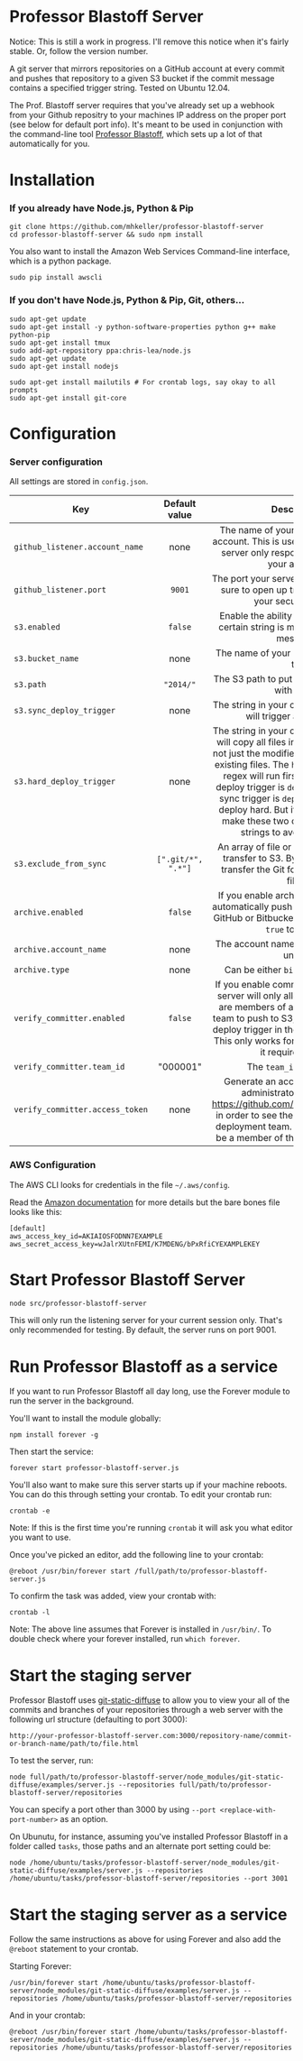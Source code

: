 Professor Blastoff Server
==========================

Notice: This is still a work in progress. I'll remove this notice when it's fairly stable. Or, follow the version number.

A git server that mirrors repositories on a GitHub account at every commit and pushes that repository to a given S3 bucket if the commit message contains a specified trigger string. Tested on Ubuntu 12.04.

The Prof. Blastoff server requires that you've already set up a webhook from your Github repositry to your machines IP address on the proper port (see below for default port info). It's meant to be used in conjunction with the command-line tool [Professor Blastoff](https://github.com/mhkeller/professor-blastoff), which sets up a lot of that automatically for you.

# Installation

### If you already have Node.js, Python & Pip

````
git clone https://github.com/mhkeller/professor-blastoff-server
cd professor-blastoff-server && sudo npm install
````

You also want to install the Amazon Web Services Command-line interface, which is a python package.

````
sudo pip install awscli
````

### If you don't have Node.js, Python & Pip, Git, others...

````
sudo apt-get update
sudo apt-get install -y python-software-properties python g++ make python-pip
sudo apt-get install tmux
sudo add-apt-repository ppa:chris-lea/node.js
sudo apt-get update
sudo apt-get install nodejs
 
sudo apt-get install mailutils # For crontab logs, say okay to all prompts
sudo apt-get install git-core
````

# Configuration

### Server configuration

All settings are stored in `config.json`.

| Key          | Default value     | Description |
| ------------- |:----------------:|:---------:|
| `github_listener.account_name` | none   | The name of your GitHub account to account. This is used to make sure your server only responds to hooks from your account. |
| `github_listener.port` | `9001` | The port your server will listen on. Make sure to open up traffic to this port in your security group. |
| `s3.enabled` | `false` | Enable the ability to deploy to S3 if a certain string is matched in a commit message. |
| `s3.bucket_name` | none | The name of your S3 bucket to deploy to. |
| `s3.path` | `"2014/"` | The S3 path to put your repo. Must end with slash. |
| `s3.sync_deploy_trigger` | none | The string in your commit message that will trigger a sync to S3. |
| `s3.hard_deploy_trigger` | none | The string in your commit message that will copy all files in your repo onto S3, not just the modified files and overwrite existing files. The `hard_deploy_trigger` regex will run first so if you're hard deploy trigger is `deploy-hard` and your sync trigger is `deploy`, it will properly deploy hard. But it's probably best to make these two completely distinct strings to avoid confusion.|
| `s3.exclude_from_sync` | `[".git/*", ".*"]` | An array of file or folder names to not transfer to S3. By default it doesn't transfer the Git folder or any hidden files. |
| `archive.enabled` | `false` | If you enable archives, the server will automatically push your repo to another GitHub or Bitbucket account. Set this to `true` to enable. |
| `archive.account_name` | none | The account name to archive this repo under. |
| `archive.type` | none | Can be either `bitbucket` or `github`. |
| `verify_committer.enabled` | `false` | If you enable committer verifiation, the server will only allow committers who are members of a designated GitHub team to push to S3, even if they use the deploy trigger in their commit message. This only works for organizations since it requires teams. |
| `verify_committer.team_id` | "000001" | The `team_id` as a string. |
| `verify_committer.access_token` | none | Generate an access token from an administrator's account at <https://github.com/settings/applications> in order to see the member list of your deployment team. This user **must** also be a member of the deployment team. |

### AWS Configuration

The AWS CLI looks for credentials in the file `~/.aws/config`.

Read the [Amazon documentation](http://docs.aws.amazon.com/cli/latest/userguide/cli-chap-getting-started.html) for more details but the bare bones file looks like this:

````
[default]
aws_access_key_id=AKIAIOSFODNN7EXAMPLE
aws_secret_access_key=wJalrXUtnFEMI/K7MDENG/bPxRfiCYEXAMPLEKEY
````

# Start Professor Blastoff Server

````
node src/professor-blastoff-server
````

This will only run the listening server for your current session only. That's only recommended for testing. By default, the server runs on port 9001.

# Run Professor Blastoff as a service

If you want to run Professor Blastoff all day long, use the Forever module to run the server in the background.

You'll want to install the module globally:

````
npm install forever -g
````

Then start the service:

````
forever start professor-blastoff-server.js
````

You'll also want to make sure this server starts up if your machine reboots. You can do this through setting your crontab. To edit your crontab run:

````
crontab -e
````

Note: If this is the first time you're running `crontab` it will ask you what editor you want to use. 

Once you've picked an editor, add the following line to your crontab:

````
@reboot /usr/bin/forever start /full/path/to/professor-blastoff-server.js
````

To confirm the task was added, view your crontab with:

````
crontab -l
````

Note: The above line assumes that Forever is installed in `/usr/bin/`. To double check where your forever installed, run `which forever`.

# Start the staging server

Professor Blastoff uses [git-static-diffuse](https://github.com/mhkeller/git-static-diffuse) to allow you to view your all of the commits and branches of your repositories through a web server with the following url structure (defaulting to port 3000):

````
http://your-professor-blastoff-server.com:3000/repository-name/commit-or-branch-name/path/to/file.html
````

To test the server, run:

````
node full/path/to/professor-blastoff-server/node_modules/git-static-diffuse/examples/server.js --repositories full/path/to/professor-blastoff-server/repositories
````

You can specify a port other than 3000 by using `--port <replace-with-port-number>` as an option.

On Ubunutu, for instance, assuming you've installed Professor Blastoff in a folder called `tasks`, those paths and an alternate port setting could be:

````
node /home/ubuntu/tasks/professor-blastoff-server/node_modules/git-static-diffuse/examples/server.js --repositories /home/ubuntu/tasks/professor-blastoff-server/repositories --port 3001
````

# Start the staging server as a service

Follow the same instructions as above for using Forever and also add the `@reboot` statement to your crontab.

Starting Forever: 

````
/usr/bin/forever start /home/ubuntu/tasks/professor-blastoff-server/node_modules/git-static-diffuse/examples/server.js --repositories /home/ubuntu/tasks/professor-blastoff-server/repositories
````

And in your crontab:

````
@reboot /usr/bin/forever start /home/ubuntu/tasks/professor-blastoff-server/node_modules/git-static-diffuse/examples/server.js --repositories /home/ubuntu/tasks/professor-blastoff-server/repositories
````
